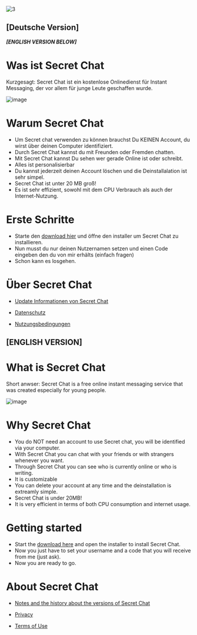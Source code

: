 ![3](https://user-images.githubusercontent.com/62218506/117016251-cf9a6f80-acf2-11eb-867c-507cc979245e.png)




## [Deutsche Version]
***[ENGLISH VERSION BELOW]***
# Was ist Secret Chat

Kurzgesagt: Secret Chat ist ein kostenlose Onlinedienst für Instant Messaging, der vor allem für junge Leute geschaffen wurde.

 ![image](https://user-images.githubusercontent.com/62218506/116581089-452dc680-a914-11eb-88e1-604ccb89e8ae.png)


# Warum Secret Chat

- Um Secret chat verwenden zu können brauchst Du KEINEN Account, du wirst über deinen Computer identifiziert. 
- Durch Secret Chat kannst du mit Freunden oder Fremden chatten.
- Mit Secret Chat kannst Du sehen wer gerade Online ist oder schreibt.
- Alles ist personalisierbar
- Du kannst jederzeit deinen Account löschen und die Deinstallalation ist sehr simpel.
- Secret Chat ist unter 20 MB groß!
- Es ist sehr effizient, sowohl mit dem CPU Verbrauch als auch der Internet-Nutzung.




# Erste Schritte 

- Starte den [download hier](https://github.com/SagMeinenNamen/SecretChat/raw/main/SecretChat-Installer.exe) und öffne den installer um Secret Chat zu installieren. 
- Nun musst du nur deinen Nutzernamen setzen und einen Code eingeben den du von mir erhälts (einfach fragen)
- Schon kann es losgehen. 


# Über Secret Chat  

- [Update Informationen von Secret Chat](https://github.com/SagMeinenNamen/SecretChat/blob/main/Update-Infos)
  
- [Datenschutz](https://github.com/SagMeinenNamen/SecretChat/blob/main/Datenschutzerkl%C3%A4rung.md)
  
- [Nutzungsbedingungen](https://github.com/SagMeinenNamen/SecretChat/blob/main/Nutzungsbedingungen.md)







## [ENGLISH VERSION]

# What is Secret Chat

Short anwser: Secret Chat is a free online instant messaging service that was created especially for young people.

 ![image](https://user-images.githubusercontent.com/62218506/116581089-452dc680-a914-11eb-88e1-604ccb89e8ae.png)




# Why Secret Chat

- You do NOT need an account to use Secret chat, you will be identified via your computer. 
- With Secret Chat you can chat with your friends or with strangers whenever you want.
- Through Secret Chat you can see who is currently online or who is writing.
- It is customizable
- You can delete your account at any time and the deinstallation is extreamly simple.
- Secret Chat is under 20MB!
- It is very efficient in terms of both CPU consumption and internet usage.




# Getting started

- Start the [download here](https://github.com/SagMeinenNamen/SecretChat/raw/main/SecretChat-Installer.exe) and open the installer to install Secret Chat.
- Now you just have to set your username and a code that you will receive from me (just ask).
- Now you are ready to go. 




# About Secret Chat

- [Notes and the history about the versions of Secret Chat](https://github.com/SagMeinenNamen/SecretChat/blob/main/Update-Infos)
  
 - [Privacy](https://github.com/SagMeinenNamen/SecretChat/blob/main/Datenschutzerkl%C3%A4rung.md)
  
 - [Terms of Use](https://github.com/SagMeinenNamen/SecretChat/blob/main/Nutzungsbedingungen.md)
